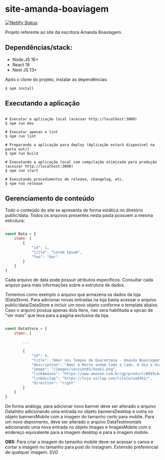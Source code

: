 # site-amanda-boaviagem
[![Netlify Status](https://api.netlify.com/api/v1/badges/198c8a6e-b87c-49d0-809d-ff81959891df/deploy-status)](https://app.netlify.com/sites/epic-pare-6a511b/deploys)

Projeto referente ao site da escritora Amanda Boaviagem. 

## Dependências/stack:

* Node.JS 16+
* React 18
* Next JS 13+

Após o clone do projeto, instalar as dependências:

`$ npm install`

## Executando a aplicação

```shell

# Executar a aplicação local (acessar http://localhost:3000)
$ npm run dev

# Executar apenas o lint
$ npm run lint

# Preparando a aplicação para deploy (Aplicação estará disponível na pasta out/)
$ npm run build

# Executando a aplicação local com compilação otimizada para produção (acessar http://localhost:3000)
$ npm run start

# Executando procedimentos de release, changelog, etc.
$ npm run release

```

## Gerenciamento de conteúdo

Todo o conteúdo do site se apresenta de forma estática no diretório public/data. Todos os arquivos presentes nesta pasta possuem a mesma estrutura:

```javascript

const Data = {
    items: [
        {
            "id": 1,
            "title": "Lorem Ipsum",
            "foo": "bar"
        }
    ]
}

```

Cada arquivo de data pode possuir atributos específicos. Consultar cada arquivo para mais informações sobre a estrutura de dados. 

Tomemos como exemplo o arquivo que armazena os dados da loja (DataStore). Para adicionar novas entradas na loja basta acessar o arquivo public/data/DataStore e incluir um novo objeto conforme o template abaixo. Caso o arquivo possua apenas dois itens, nao sera habilitada a opcao de "ver mais" que leva para a pagina exclusiva da loja.

```javascript

const DataStore = {
    items: [

        ...

        {
            "id": 4,
            "title": "Amor nos Tempos de Quarentena - Amanda Boaviagem",
            "description": "Amor e Morte andam lado a lado. O dia a dia da jovem médica Manuela no hospital em que trabalha em tempos de pandemia do Covid19. Flashes de um passado não tão distante mas feliz, a lua de mel dela e Pedro na Riviera Maya, nas cálidas águas do Caribe. O medo e a insegurança que sente ao ter de encarar a pandemia sozinha. O marido preso em outro país sem poder voltar ao Brasil. Amizades, sonhos, descobertas. Uma luz em sua vida quando tudo parecia perdido. Um antídoto para a pandemia? Acompanhe Manuela nesses tempos difusos (e confusos) em que a verdade é desmentida e o que era solução se torna problema. Sua sanidade mental está sendo posta à prova a todo o momento nessa pandemia? Manuela está pronta pro jogo e disposta a arriscar tudo. E você? O que você seria capaz de fazer por amor?",
            "image": "/images/session03/book1.png",
            "linkAmazon": "https://www.amazon.com.br/gp/product/B095L64BDN/ref=as_li_tl?ie=UTF8&camp=1789&creative=9325&creativeASIN=B095L64BDN&linkCode=as2&tag=amandaboaviag-20&linkId=6c8777f4c063d10938dc2ffcbe3883d5",
            "linkUiclap": "https://loja.uiclap.com/titulo/ua8461/",
            "direction": "right"
        }
    ]
}

```

De forma análoga, para adicionar novo banner deve ser alterado o arquivo DataIntro adicionando uma entrada no objeto bannersDesktop e outra no objeto bannersMobile com a imagem do tamanho certo para mobile. Para um novo depoimento, deve ser alterado o arquivo DataTestimonials adicionando uma nova entrada no objeto Images e ImagesMobile com o endereço equivalente para a imagem desktop e para a imagem mobile.

**OBS:** Para criar a imagem do tamanho mobile deve-se acessar o canva e cortar a imagem no tamanho para post do instagram. Extensão preferencial de qualquer imagem: *SVG*